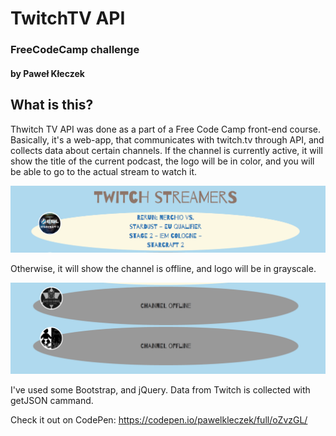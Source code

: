 # TwitchTV API

### FreeCodeCamp challenge
#### by Paweł Kłeczek

## What is this?

Thwitch TV API was done as a part of a Free Code Camp front-end course.
Basically, it's a web-app, that communicates with twitch.tv through API, and collects
data about certain channels. If the channel is currently active, it will show the title
of the current podcast, the logo will be in color, and you will be able to go to the actual
stream to watch it.

![alt tag](images/online.png)

Otherwise, it will show the channel is offline, and logo will be in grayscale.

![alt tag](images/offline.png)

I've used some Bootstrap, and jQuery. Data from Twitch is collected with getJSON cammand.

Check it out on CodePen:
https://codepen.io/pawelkleczek/full/oZvzGL/
